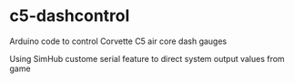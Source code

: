 # c5-dashcontrol

Arduino code to control Corvette C5 air core dash gauges

Using SimHub custome serial feature to direct system output values from game
